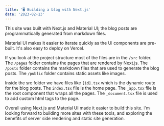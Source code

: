 ```yaml
---
title: '🖥️ Building a blog with Next.js'
date: '2023-02-13'
---
```


This site was built with Next.js and Material UI; the blog posts are programmatically generated from markdown files.

Material UI makes it easier to iterate quickly as the UI components are pre-built. It's also easy to deploy on Vercel.

If you look at the project structure most of the files are in the `/src` folder. The `/pages` folder contains the pages that are rendered by Next.js. The `/posts` folder contains the markdown files that are used to generate the blog posts. The `/public` folder contains static assets like images.

Inside the src folder we have files like `[id].tsx` which is the dynamic route for the blog posts. The `index.tsx` file is the home page. The `_app.tsx` file is the root component that wraps all the pages. The `_document.tsx` file is used to add custom html tags to the page.

Overall using Next.js and Material UI made it easier to build this site. I'm looking forward to building more sites with these tools, and exploring the benefits of server side rendering and static site generation.